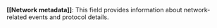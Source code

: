 **[[Network metadata]]**: This field provides information about network-related events and protocol details. 